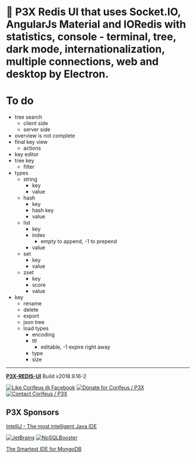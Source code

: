 [//]: #@corifeus-header

# 📡 P3X Redis UI that uses Socket.IO, AngularJs Material and IORedis with statistics, console - terminal, tree, dark mode, internationalization, multiple connections, web and desktop by Electron.

                        
[//]: #@corifeus-header:end

# To do
* tree search 
  * client side
  * server side
* overview is not complete
* final key view
  * actions
* key editor
* tree key
  * filter
* types
  * string
    * key
    * value
  * hash
    * key
    * hash key
    * value
  * list
    * key
    * index
      * empty to append, -1 to prepend
    * value
  * set
    * key
    * value
  * zset
    * key
    * score
    * value
* key
  * rename
  * delete
  * export
  * json tree
  * load types
    * encoding
    * ttl
      * editable, -1 expire right away
    * type
    * size


[//]: #@corifeus-footer

---

[**P3X-REDIS-UI**](https://pages.corifeus.com/redis-ui) Build v2018.9.16-2 

[![Like Corifeus @ Facebook](https://img.shields.io/badge/LIKE-Corifeus-3b5998.svg)](https://www.facebook.com/corifeus.software) [![Donate for Corifeus / P3X](https://img.shields.io/badge/Donate-Corifeus-003087.svg)](https://www.paypal.com/cgi-bin/webscr?cmd=_s-xclick&hosted_button_id=QZVM4V6HVZJW6)  [![Contact Corifeus / P3X](https://img.shields.io/badge/Contact-P3X-ff9900.svg)](https://www.patrikx3.com/en/front/contact) 


## P3X Sponsors

[IntelliJ - The most intelligent Java IDE](https://www.jetbrains.com)
  
[![JetBrains](https://cdn.corifeus.com/assets/svg/jetbrains-logo.svg)](https://www.jetbrains.com/) [![NoSQLBooster](https://cdn.corifeus.com/assets/png/nosqlbooster-70x70.png)](https://www.nosqlbooster.com/)

[The Smartest IDE for MongoDB](https://www.nosqlbooster.com)
  
  
 

[//]: #@corifeus-footer:end